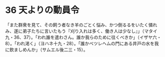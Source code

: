 # 36 天よりの動員令

「また群衆を見て、その飼う者なき羊のごとく悩み、かつ倒るるをいたく憐れみ、遂に弟子たちに言いたもう『刈り入れは多く、働き人は少なし』」（マタイ九・36、37）。「われ誰を遣わさん。誰か我らのために往くべきか」（イザヤ六・8）。「われ渇く」（ヨハネ十九・28）。「誰かベツレヘムの門にある井戸の水を我に飲ましめんか」（サムエル後二三・15）。

